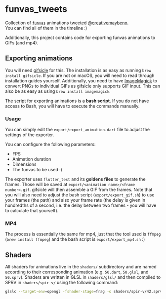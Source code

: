 # funvas_tweets

Collection of [`funvas`][funvas] animations tweeted [@creativemaybeno][Twitter].  
You can find all of them in the timeline :)

Additionally, this project contains code for exporting funvas animations to GIFs (and mp4).

## Exporting animations

You will need [gifsicle] for this. The installation is as easy as running `brew install gifsicle`.
If you are not on macOS, you will need to read through installation guides yourself.
Additionally, you need to have [ImageMagick] to convert PNGs to individual GIFs as gifsicle only
supports GIF input. This can also be as easy as using `brew install imagemagick`.

The script for exporting animations is a **bash script**. If you do not have access to Bash, you
will have to execute the commands manually.

### Usage

You can simply edit the `export/export_animation.dart` file to adjust the settings of the exporter.

You can configure the following parameters:

* FPS
* Animation duration
* Dimensions
* The funvas to be used :)

The exporter uses `flutter_test` and its **goldens files** to generate the frames. Those will be
saved at `export/<animation name>/<frame number>.gif`. gifsicle will then assemble a GIF from the
frames. Note that you will also need to adjust the bash script (`export/export_gif.sh`) to use your
frames (the path) and also your frame rate (the delay is given in hundredths of a second, i.e. the
delay between two frames - you will have to calculate that yourself).

### MP4

The process is essentially the same for mp4, just that the tool used is `ffmpeg`
(`brew install ffmpeg`) and the bash script is `export/export_mp4.sh` :)

[Twitter]: https://twitter.com/creativemaybeno
[funvas]: https://pub.dev/packages/funvas
[gifsicle]: http://www.lcdf.org/gifsicle
[ImageMagick]: https://imagemagick.org/index.php

## Shaders

All shaders for animations live in the `shaders/` subdirectory and are named according to their
corresponding animation (e.g. `50.dart`, `50.glsl`, and `50.sprv`). Shaders are written in GLSL
in `shaders/glsl/` and then compiled to SPRV in `shaders/spir-v/` using the following command:

```sh
glslc --target-env=opengl -fshader-stage=frag -o shaders/spir-v/42.sprv shaders/glsl/42.glsl
```
